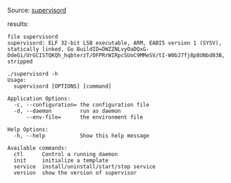 Source: [supervisord](https://github.com/ochinchina/supervisord)


results:

	file supervisord
	supervisord: ELF 32-bit LSB executable, ARM, EABI5 version 1 (SYSV), statically linked, Go BuildID=DWZZNLvyOaDQxG-DdeGi/UrGCISTQKQh_hqbterzT/OFPRrWIRpcSUoC9MMeSV/tI-W0bJ7fj8p8UNbd03B, stripped


```
./supervisord -h
Usage:
  supervisord [OPTIONS] [command]

Application Options:
  -c, --configuration= the configuration file
  -d, --daemon         run as daemon
      --env-file=      the environment file

Help Options:
  -h, --help           Show this help message

Available commands:
  ctl      Control a running daemon
  init     initialize a template
  service  install/uninstall/start/stop service
  version  show the version of supervisor
```